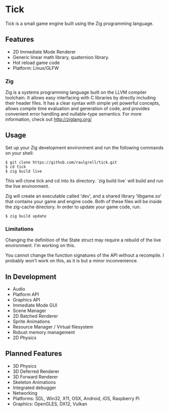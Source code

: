 # Tick

Tick is a small game engine built using the Zig programming language.

## Features
- 2D Immediate Mode Renderer
- Generic linear math library, quaternion library.
- Hot reload game code
- Platform: Linux/GLFW

### Zig

Zig is a systems programming language built on the LLVM compiler toolchain. It allows easy interfacing
with C libraries by directly including their header files. It has a clear syntax with simple yet
powerful concepts, allows compile time evaluation and generation of code, and provides convenient error
handling and nullable-type semantics. For more information, check out http://ziglang.org/

## Usage

Set up your Zig development environment and run the following commands on your shell:

```
$ git clone https://github.com/raulgrell/tick.git
$ cd tick
$ zig build live
```

This will clone tick and cd into its directory. ´zig build live´ will build and run the live environment.

Zig will create an executable called 'dev', and a shared library 'libgame.so' that contains your game and
engine code. Both of these files will be inside the zig-cache directory. In order to update your game code, run:

```
$ zig build update
```

### Limitations

Changing the definition of the State struct may require a rebuild of the live environment. I'm working on this.

You cannot change the function signatures of the API without a recompile. I probably won't work on this, as it
is but a minor inconvenience.

## In Development
- Audio
- Platform API
- Graphics API
- Immediate Mode GUI
- Scene Manager
- 2D Batched Renderer
- Sprite Animations
- Resource Manager / Virtual filesystem
- Robust memory management
- 2D Physics 

## Planned Features
- 3D Physics
- 3D Deferred Renderer
- 3D Forward Renderer
- Skeleton Animations
- Integrated debugger
- Networking
- Platforms: SDL, Win32, X11, OSX, Android, iOS, Raspberry Pi
- Graphics: OpenGLES, DX12, Vulkan

